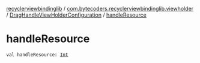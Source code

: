 [recyclerviewbindinglib](../../index.md) / [com.bytecoders.recyclerviewbindinglib.viewholder](../index.md) / [DragHandleViewHolderConfiguration](index.md) / [handleResource](./handle-resource.md)

# handleResource

`val handleResource: `[`Int`](https://kotlinlang.org/api/latest/jvm/stdlib/kotlin/-int/index.html)